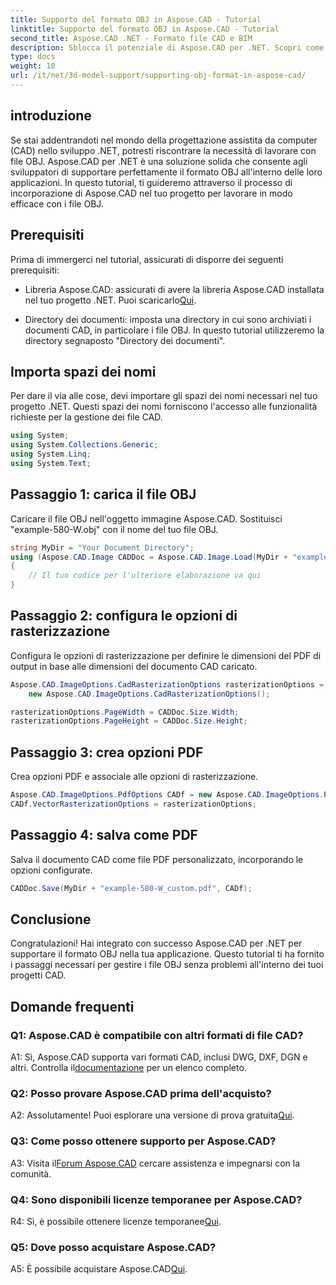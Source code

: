 ```yaml
---
title: Supporto del formato OBJ in Aspose.CAD - Tutorial
linktitle: Supporto del formato OBJ in Aspose.CAD - Tutorial
second_title: Aspose.CAD .NET - Formato file CAD e BIM
description: Sblocca il potenziale di Aspose.CAD per .NET. Scopri come supportare perfettamente il formato OBJ nelle tue applicazioni CAD con questo tutorial passo passo.
type: docs
weight: 10
url: /it/net/3d-model-support/supporting-obj-format-in-aspose-cad/
---
```

## introduzione

Se stai addentrandoti nel mondo della progettazione assistita da computer (CAD) nello sviluppo .NET, potresti riscontrare la necessità di lavorare con file OBJ. Aspose.CAD per .NET è una soluzione solida che consente agli sviluppatori di supportare perfettamente il formato OBJ all'interno delle loro applicazioni. In questo tutorial, ti guideremo attraverso il processo di incorporazione di Aspose.CAD nel tuo progetto per lavorare in modo efficace con i file OBJ.

## Prerequisiti

Prima di immergerci nel tutorial, assicurati di disporre dei seguenti prerequisiti:

-  Libreria Aspose.CAD: assicurati di avere la libreria Aspose.CAD installata nel tuo progetto .NET. Puoi scaricarlo[Qui](https://releases.aspose.com/cad/net/).

- Directory dei documenti: imposta una directory in cui sono archiviati i documenti CAD, in particolare i file OBJ. In questo tutorial utilizzeremo la directory segnaposto "Directory dei documenti".

## Importa spazi dei nomi

Per dare il via alle cose, devi importare gli spazi dei nomi necessari nel tuo progetto .NET. Questi spazi dei nomi forniscono l'accesso alle funzionalità richieste per la gestione dei file CAD.

```csharp
using System;
using System.Collections.Generic;
using System.Linq;
using System.Text;
```


## Passaggio 1: carica il file OBJ

Caricare il file OBJ nell'oggetto immagine Aspose.CAD. Sostituisci "example-580-W.obj" con il nome del tuo file OBJ.

```csharp
string MyDir = "Your Document Directory";
using (Aspose.CAD.Image CADDoc = Aspose.CAD.Image.Load(MyDir + "example-580-W.obj"))
{
    // Il tuo codice per l'ulteriore elaborazione va qui
}
```

## Passaggio 2: configura le opzioni di rasterizzazione

Configura le opzioni di rasterizzazione per definire le dimensioni del PDF di output in base alle dimensioni del documento CAD caricato.

```csharp
Aspose.CAD.ImageOptions.CadRasterizationOptions rasterizationOptions =
    new Aspose.CAD.ImageOptions.CadRasterizationOptions();

rasterizationOptions.PageWidth = CADDoc.Size.Width;
rasterizationOptions.PageHeight = CADDoc.Size.Height;
```

## Passaggio 3: crea opzioni PDF

Crea opzioni PDF e associale alle opzioni di rasterizzazione.

```csharp
Aspose.CAD.ImageOptions.PdfOptions CADf = new Aspose.CAD.ImageOptions.PdfOptions();
CADf.VectorRasterizationOptions = rasterizationOptions;
```

## Passaggio 4: salva come PDF

Salva il documento CAD come file PDF personalizzato, incorporando le opzioni configurate.

```csharp
CADDoc.Save(MyDir + "example-580-W_custom.pdf", CADf);
```

## Conclusione

Congratulazioni! Hai integrato con successo Aspose.CAD per .NET per supportare il formato OBJ nella tua applicazione. Questo tutorial ti ha fornito i passaggi necessari per gestire i file OBJ senza problemi all'interno dei tuoi progetti CAD.

## Domande frequenti

### Q1: Aspose.CAD è compatibile con altri formati di file CAD?

 A1: Sì, Aspose.CAD supporta vari formati CAD, inclusi DWG, DXF, DGN e altri. Controlla il[documentazione](https://reference.aspose.com/cad/net/) per un elenco completo.

### Q2: Posso provare Aspose.CAD prima dell'acquisto?

 A2: Assolutamente! Puoi esplorare una versione di prova gratuita[Qui](https://releases.aspose.com/).

### Q3: Come posso ottenere supporto per Aspose.CAD?

 A3: Visita il[Forum Aspose.CAD](https://forum.aspose.com/c/cad/19) cercare assistenza e impegnarsi con la comunità.

### Q4: Sono disponibili licenze temporanee per Aspose.CAD?

 R4: Sì, è possibile ottenere licenze temporanee[Qui](https://purchase.aspose.com/temporary-license/).

### Q5: Dove posso acquistare Aspose.CAD?

 A5: È possibile acquistare Aspose.CAD[Qui](https://purchase.aspose.com/buy).